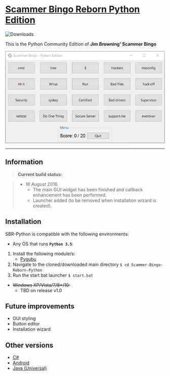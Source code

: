 # [Scammer Bingo Reborn Python Edition](https://github.com/margobra8/scammer-bingo-reborn-python/releases)

![Downloads](https://img.shields.io/github/downloads/margobra8/Caepy/total.svg)

This is the Python Community Edition of **Jim Browning' Scammer Bingo**

![Screenshot](screenshot.png)

----------


Information
-------------

> **Current build status:**

> - *16 August 2016.*
>   - The main GUI widget has been finished and callback enhancement has been performed.
>   - Launcher added (to be removed when installation wizard is created).

Installation
------------

SBR-Python is compatible with the following environments:

 - Any OS that runs **`Python 3.5`**:
 1. Install the following module/s:
	   - [Pygubu](https://github.com/alejandroautalan/pygubu)
 2. Navigate to the cloned/downloaded main directory
`$ cd Scammer-Bingo-Reborn-Python`
 3. Run the start bat launcher
`$ start.bat`

 - ~~Windows XP/Vista/7/8+/10:~~
	 - TBD on release v1.0

Future improvements
-----------

 - GUI styling
 - Button editor
 - Installation wizard

Other versions
-----------

- [C#](https://github.com/JoeTheHuman/Scammer-Bingo-Reborn)
- [Android](https://play.google.com/store/apps/details?id=com.xelitexirish.scammerbingo)
- [Java (Universal)](https://github.com/HexxiumCreations/spammer-bingo-desktop-java)
